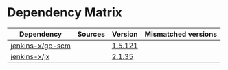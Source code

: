 # Dependency Matrix

Dependency | Sources | Version | Mismatched versions
---------- | ------- | ------- | -------------------
[jenkins-x/go-scm](https://github.com/jenkins-x/go-scm) |  | [1.5.121]() | 
[jenkins-x/jx](https://github.com/jenkins-x/jx) |  | [2.1.35](https://github.com/jenkins-x/jx/releases/tag/v2.1.35) | 
